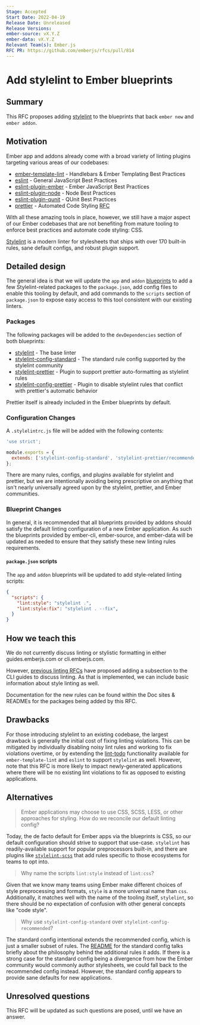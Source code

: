 ```yaml
---
Stage: Accepted
Start Date: 2022-04-19
Release Date: Unreleased
Release Versions:
ember-source: vX.Y.Z
ember-data: vX.Y.Z
Relevant Team(s): Ember.js
RFC PR: https://github.com/emberjs/rfcs/pull/814
---
```


# Add stylelint to Ember blueprints

## Summary

This RFC proposes adding [stylelint](https://stylelint.io/) to the blueprints 
that back `ember new` and `ember addon`.

## Motivation

Ember app and addons already come with a broad variety of linting plugins targeting various areas 
of our codebases:

* [ember-template-lint](https://github.com/ember-template-lint/ember-template-lint) - Handlebars & Ember Templating Best Practices
* [eslint](https://eslint.org/) - General JavaScript Best Practices
* [eslint-plugin-ember](https://github.com/ember-cli/eslint-plugin-ember) - Ember JavaScript Best Practices
* [eslint-plugin-node](https://github.com/mysticatea/eslint-plugin-node) - Node Best Practices
* [eslint-plugin-qunit](https://github.com/platinumazure/eslint-plugin-qunit) - QUnit Best Practices
* [prettier](https://prettier.io/) - Automated Code Styling [RFC](https://github.com/emberjs/rfcs/blob/master/text/0628-prettier.md)

With all these amazing tools in place, however, we still have a major aspect of our Ember codebases 
that are not benefiting from mature tooling to enforce best practices and automate code styling: CSS.

[Stylelint](https://github.com/stylelint/stylelint) is a modern linter for stylesheets that ships with 
over 170 built-in rules, sane default configs, and robust plugin support.

## Detailed design

The general idea is that we will update the `app` and `addon` [blueprints](https://github.com/ember-cli/ember-cli/tree/master/blueprints) 
to add a few Stylelint-related packages to the `package.json`, add config files to enable this tooling 
by default, and add commands to the `scripts` section of `package.json` to expose easy access to this 
tool consistent with our existing linters.

### Packages

The following packages will be added to the `devDependencies` section of both blueprints:

* [stylelint](https://github.com/stylelint/stylelint) - The base linter
* [stylelint-config-standard](https://github.com/stylelint/stylelint-config-standard) - The standard rule config supported by the stylelint community
* [stylelint-prettier](https://github.com/prettier/stylelint-prettier) - Plugin to support prettier auto-formatting as stylelint rules
* [stylelint-config-prettier](https://github.com/prettier/stylelint-config-prettier) - Plugin to disable stylelint rules that conflict with prettier's automatic behavior

Prettier itself is already included in the Ember blueprints by default.

### Configuration Changes

A `.stylelintrc.js` file will be added with the following contents:

```js title=".stylelintrc.js"
'use strict';

module.exports = {
  extends: ['stylelint-config-standard', 'stylelint-prettier/recommended'],
};
```

There are many rules, configs, and plugins available for stylelint and prettier, but we are 
intentionally avoiding being prescriptive on anything that isn't nearly universally agreed upon 
by the stylelint, prettier, and Ember communities.

### Blueprint Changes

In general, it is recommended that all blueprints provided by addons should satisfy the default 
linting configuration of a new Ember application. As such the blueprints provided by ember-cli, 
ember-source, and ember-data will be updated as needed to ensure that they satisfy these new 
linting rules requirements.

#### `package.json` scripts

The `app` and `addon` blueprints will be updated to add style-related linting scripts:

```json title="package.json"
{
  "scripts": {
    "lint:style": "stylelint .",
    "lint:style:fix": "stylelint . --fix",
  }
}
```

## How we teach this

We do not currently discuss linting or stylistic formatting in either guides.emberjs.com or cli.emberjs.com.

However, [previous linting RFCs](https://github.com/emberjs/rfcs/blob/master/text/0628-prettier.md) have 
proposed adding a subsection to the CLI guides to discuss linting. As that is implemented, we can include 
basic information about style linting as well.

Documentation for the new rules can be found within the Doc sites & READMEs for the packages being added by this RFC.

## Drawbacks

For those introducing stylelint to an existing codebase, the largest drawback is generally the 
initial cost of fixing linting violations. This can be mitigated by individually disabling noisy 
lint rules and working to fix violations overtime, or by extending the [lint-todo](https://github.com/lint-todo/) 
functionality available for `ember-template-lint` and `eslint` to support `stylelint` as well. 
However, note that this RFC is more likely to impact newly-generated applications where there 
will be no existing lint violations to fix as opposed to existing applications.

## Alternatives

>Ember applications may choose to use CSS, SCSS, LESS, or other approaches for styling. How do we 
>reconcile our default linting config?

Today, the de facto default for Ember apps via the blueprints is CSS, so our default configuration 
should strive to support that use-case. `stylelint` has readily-available support for popular 
preprocessors built-in, and there are plugins like [`stylelint-scss`](https://github.com/stylelint-scss/stylelint-scss) 
that add rules specific to those ecosystems for teams to opt into.

>Why name the scripts `lint:style` instead of `lint:css`?

Given that we know many teams using Ember make different choices of style preprocessing and formats, 
`style` is a more universal name than `css`. Additionally, it matches well with the name of the tooling 
itself, `stylelint`, so there should be no expectation of confusion with other general concepts like 
"code style".

>Why use `stylelint-config-standard` over `stylelint-config-recommended`?

The standard config intentional extends the recommended config, which is just a smaller subset of rules. 
The [README](https://github.com/stylelint/stylelint-config-standard/blob/main/README.md) for the standard 
config talks briefly about the philosophy behind the additional rules it adds. If there is a strong case 
for the standard config being a divergence from how the Ember community would commonly author stylesheets, 
we could fall back to the recommended config instead. However, the standard config appears to provide sane 
defaults for new applications.

## Unresolved questions

This RFC will be updated as such questions are posed, until we have an answer.
